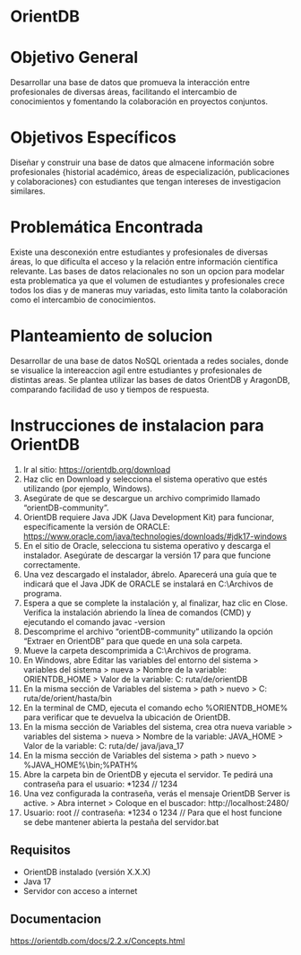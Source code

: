 # OrientDB
# Objetivo General
Desarrollar una base de datos que promueva la interacción entre profesionales de diversas áreas, facilitando el intercambio de conocimientos y fomentando la colaboración en proyectos conjuntos.

# Objetivos Específicos
Diseñar y construir una base de datos que almacene información sobre profesionales {historial académico, áreas de especialización, publicaciones y colaboraciones} 
con estudiantes que tengan intereses de investigacion similares.

# Problemática Encontrada
Existe una desconexión entre estudiantes y profesionales de diversas áreas, lo que dificulta el acceso y la relación entre información científica relevante. 
Las bases de datos relacionales no son un opcion para modelar esta problematica ya que el volumen de estudiantes y profesionales crece todos los dias y de maneras muy variadas, esto  limita tanto la colaboración como el intercambio de conocimientos.

# Planteamiento de solucion 
Desarrollar de una base de datos NoSQL orientada a redes sociales, donde se visualice la intereaccion agil entre estudiantes y profesionales de distintas areas. 
Se plantea utilizar las bases de datos OrientDB y AragonDB, comparando facilidad de uso y tiempos de respuesta.

# Instrucciones de instalacion para OrientDB
1. Ir al sitio: https://orientdb.org/download 
2. Haz clic en Download y selecciona el sistema operativo que estés utilizando (por ejemplo, Windows).
3. Asegúrate de que se descargue un archivo comprimido llamado “orientDB-community”.
4. OrientDB requiere Java JDK (Java Development Kit)  para funcionar, específicamente la versión de ORACLE: https://www.oracle.com/java/technologies/downloads/#jdk17-windows
5. En el sitio de Oracle, selecciona tu sistema operativo y descarga el instalador. Asegúrate de descargar la versión 17 para que funcione correctamente.
6. Una vez descargado el instalador, ábrelo. Aparecerá una guía que te indicará que el Java JDK de ORACLE se instalará en C:\Archivos de programa.
7. Espera a que se complete la instalación y, al finalizar, haz clic en Close. Verifica la instalación abriendo la línea de comandos (CMD) y ejecutando el comando javac -version
8. Descomprime el archivo “orientDB-community” utilizando la opción “Extraer en OrientDB” para que quede en una sola carpeta.
9. Mueve la carpeta descomprimida a C:\Archivos de programa.
10. En Windows, abre Editar las variables del entorno del sistema > variables del sistema > nueva > Nombre de la variable: ORIENTDB_HOME > Valor de la variable: C: ruta/de/orientDB
11. En la misma sección de Variables del sistema > path > nuevo > C: ruta/de/orient/hasta/bin
12. En la terminal de CMD, ejecuta el comando echo %ORIENTDB_HOME%  para verificar que te devuelva la ubicación de OrientDB.
13. En la misma sección de Variables del sistema, crea otra nueva variable > variables del sistema > nueva > Nombre de la variable: JAVA_HOME > Valor de la variable: C: ruta/de/ java/java_17
14. En la misma sección de Variables del sistema > path > nuevo > %JAVA_HOME%\bin;%PATH%
15. Abre la carpeta bin de OrientDB y ejecuta el servidor. Te pedirá una contraseña para el usuario: *1234 // 1234
16. Una vez configurada la contraseña, verás el mensaje OrientDB Server is active. > Abra internet > Coloque en el buscador: 
http://localhost:2480/
17. Usuario: root // contraseña: *1234 o 1234 // Para que el host funcione se debe mantener abierta la pestaña del servidor.bat

## Requisitos
- OrientDB instalado (versión X.X.X)
- Java 17 
- Servidor con acceso a internet

## Documentacion
https://orientdb.com/docs/2.2.x/Concepts.html 